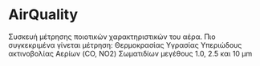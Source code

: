 # AirQuality
Συσκευή μέτρησης ποιοτικών χαρακτηριστικών του αέρα. Πιο συγκεκριμένα γίνεται μέτρηση:
    Θερμοκρασίας
    Υγρασίας
    Υπεριώδους ακτινοβολίας
    Αερίων (CO, NO2)
    Σωματιδίων μεγέθους 1.0, 2.5 και 10 μm

